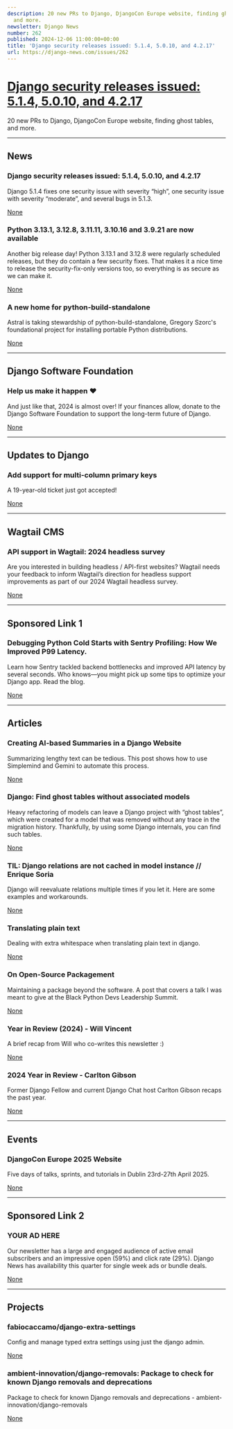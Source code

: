 ```yaml
---
description: 20 new PRs to Django, DjangoCon Europe website, finding ghost tables,
  and more.
newsletter: Django News
number: 262
published: 2024-12-06 11:00:00+00:00
title: 'Django security releases issued: 5.1.4, 5.0.10, and 4.2.17'
url: https://django-news.com/issues/262
---
```


# [Django security releases issued: 5.1.4, 5.0.10, and 4.2.17](https://django-news.com/issues/262)

20 new PRs to Django, DjangoCon Europe website, finding ghost tables, and more.

  ----

  ## News

  ### Django security releases issued: 5.1.4, 5.0.10, and 4.2.17

  <p>Django 5.1.4 fixes one security issue with severity “high”, one security issue with severity “moderate”, and several bugs in 5.1.3.</p>

  [None](None)

  ### Python 3.13.1, 3.12.8, 3.11.11, 3.10.16 and 3.9.21 are now available

  <p>Another big release day! Python 3.13.1 and 3.12.8 were regularly scheduled releases, but they do contain a few security fixes. That makes it a nice time to release the security-fix-only versions too, so everything is as secure as we can make it.</p>

  [None](None)

  ### A new home for python-build-standalone

  <p>Astral is taking stewardship of python-build-standalone, Gregory Szorc's foundational project for installing portable Python distributions.</p>

  [None](None)

  ----

  ## Django Software Foundation

  ### Help us make it happen ❤️

  <p>And just like that, 2024 is almost over! If your finances allow, donate to the Django Software Foundation to support the long-term future of Django.</p>

  [None](None)

  ----

  ## Updates to Django

  ### Add support for multi-column primary keys

  <p>A 19-year-old ticket just got accepted!</p>

  [None](None)

  ----

  ## Wagtail CMS

  ### API support in Wagtail: 2024 headless survey

  <p>Are you interested in building headless / API-first websites? Wagtail needs your feedback to inform Wagtail’s direction for headless support improvements as part of our 2024 Wagtail headless survey.</p>

  [None](None)

  ----

  ## Sponsored Link 1

  ### Debugging Python Cold Starts with Sentry Profiling: How We Improved P99 Latency.

  <p>Learn how Sentry tackled backend bottlenecks and improved API latency by several seconds. Who knows—you might pick up some tips to optimize your Django app. Read the blog.</p>

  [None](None)

  ----

  ## Articles

  ### Creating AI-based Summaries in a Django Website

  <p>Summarizing lengthy text can be tedious. This post shows how to use Simplemind and Gemini to automate this process.</p>

  [None](None)

  ### Django: Find ghost tables without associated models

  <p>Heavy refactoring of models can leave a Django project with “ghost tables”, which were created for a model that was removed without any trace in the migration history. Thankfully, by using some Django internals, you can find such tables.</p>

  [None](None)

  ### TIL: Django relations are not cached in model instance // Enrique Soria

  <p>Django will reevaluate relations multiple times if you let it. Here are some examples and workarounds.</p>

  [None](None)

  ### Translating plain text

  <p>Dealing with extra whitespace when translating plain text in django.</p>

  [None](None)

  ### On Open-Source Packagement 

  <p>Maintaining a package beyond the software. A post that covers a talk I was meant to give at the Black Python Devs Leadership Summit.</p>

  [None](None)

  ### Year in Review (2024) - Will Vincent

  <p>A brief recap from Will who co-writes this newsletter :)</p>

  [None](None)

  ### 2024 Year in Review - Carlton Gibson

  <p>Former Django Fellow and current Django Chat host Carlton Gibson recaps the past year.</p>

  [None](None)

  ----

  ## Events

  ### DjangoCon Europe 2025 Website

  <p>Five days of talks, sprints, and tutorials in Dublin 23rd-27th April 2025.</p>

  [None](None)

  ----

  ## Sponsored Link 2

  ### YOUR AD HERE

  <p>Our newsletter has a large and engaged audience of active email subscribers and an impressive open (59%) and click rate (29%). Django News has availability this quarter for single week ads or bundle deals.</p>

  [None](None)

  ----

  ## Projects

  ### fabiocaccamo/django-extra-settings

  <p>Config and manage typed extra settings using just the django admin.</p>

  [None](None)

  ### ambient-innovation/django-removals: Package to check for known Django removals and deprecations

  <p>Package to check for known Django removals and deprecations - ambient-innovation/django-removals</p>

  [None](None)